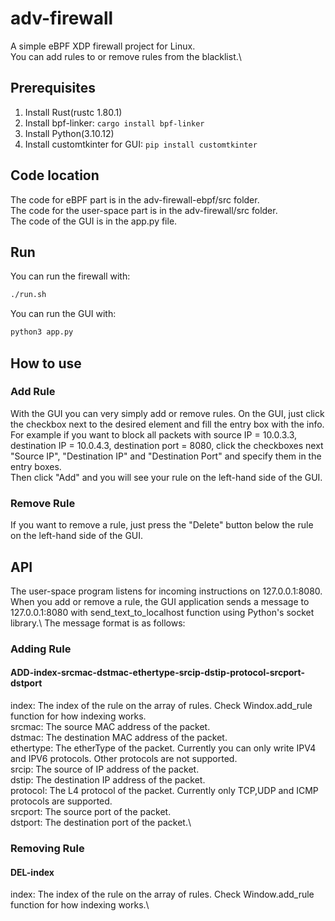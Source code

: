 # adv-firewall
A simple eBPF XDP firewall project for Linux.\
You can add rules to or remove rules from the blacklist.\

## Prerequisites

1. Install Rust(rustc 1.80.1)
2. Install bpf-linker: `cargo install bpf-linker`
3. Install Python(3.10.12)
4. Install customtkinter for GUI: `pip install customtkinter`

## Code location
The code for eBPF part is in the adv-firewall-ebpf/src folder.\
The code for the user-space part is in the adv-firewall/src folder.\
The code of the GUI is in the app.py file.

## Run

You can run the firewall with: 
```bash
./run.sh
```
You can run the GUI with:
```bash
python3 app.py
```
## How to use
### Add Rule 
With the GUI you can very simply add or remove rules. On the GUI, just click the checkbox next to the desired element and fill the entry box with the info.\
For example if you want to block all packets with source IP = 10.0.3.3, destination IP = 10.0.4.3, destination port = 8080, click the checkboxes next "Source IP", "Destination IP" and "Destination Port" and specify them in the entry boxes.\
Then click "Add" and you will see your rule on the left-hand side of the GUI. 
### Remove Rule
If you want to remove a rule, just press the "Delete" button below the rule on the left-hand side of the GUI.

## API

The user-space program listens for incoming instructions on 127.0.0.1:8080. When you add or remove a rule, the GUI application sends a message to 127.0.0.1:8080 with send_text_to_localhost function using Python's socket library.\ 
The message format is as follows:
### Adding Rule
#### ADD-index-srcmac-dstmac-ethertype-srcip-dstip-protocol-srcport-dstport
index: The index of the rule on the array of rules. Check Windox.add_rule function for how indexing works.\
srcmac: The source MAC address of the packet.\
dstmac: The destination MAC address of the packet.\
ethertype: The etherType of the packet. Currently you can only write IPV4 and IPV6 protocols. Other protocols are not supported.\
srcip: The source of IP address of the packet.\
dstip: The destination IP address of the packet.\
protocol: The L4 protocol of the packet. Currently only TCP,UDP and ICMP protocols are supported.\
srcport: The source port of the packet.\
dstport: The destination port of the packet.\

### Removing Rule
#### DEL-index
index: The index of the rule on the array of rules. Check Window.add_rule function for how indexing works.\
